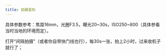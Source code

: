 ```yaml
---
title: 拍摄星轨
---
```


具体参数参考：焦距16mm，光圈F3.5，曝光20~30s，ISO250~800（具体参看当时当地的环境而定）。

打开“间隔拍摄”（或者你自带快门线也行），每30s一张，拍上2小时，过来收机子就行了；